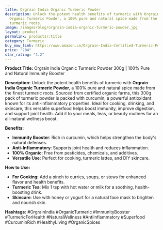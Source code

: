 ```yaml
---
title: Orgrain India Organic Turmeric Powder
description: Unlock the potent health benefits of turmeric with Orgrain India
  Organic Turmeric Powder, a 100% pure and natural spice made from the finest
  turmeric roots.
image: /images/blog/orgrain-india-organic-turmeric-powder.jpg
layout: product
permalink: products/:title
category: Turmeric
buy_now_link: https://www.amazon.in/Orgrain-India-Certified-Turmeric-Powder-300/dp/B0813SSKZ1/ref=sr_1_31?crid=1IBX4K52DVNNJ&tag=m0150-21
price: "284"
star_rating: "4.2"
---
```

**Product Title:** Orgrain India Organic Turmeric Powder 300g | 100% Pure and Natural Immunity Booster

**Description:**
Unlock the potent health benefits of turmeric with **Orgrain India Organic Turmeric Powder**, a 100% pure and natural spice made from the finest turmeric roots. Sourced from certified organic farms, this 300g pack of turmeric powder is packed with curcumin, a powerful antioxidant known for its anti-inflammatory properties. Ideal for cooking, drinking, and skincare, this versatile superfood helps boost immunity, improve digestion, and support joint health. Add it to your meals, teas, or beauty routines for an all-natural wellness boost.

**Benefits:**
- **Immunity Booster**: Rich in curcumin, which helps strengthen the body's natural defenses.
- **Anti-Inflammatory**: Supports joint health and reduces inflammation.
- **100% Organic**: Free from pesticides, chemicals, and additives.
- **Versatile Use**: Perfect for cooking, turmeric lattes, and DIY skincare.

**How to Use:**
- **For Cooking**: Add a pinch to curries, soups, or stews for enhanced flavor and health benefits.
- **Turmeric Tea**: Mix 1 tsp with hot water or milk for a soothing, health-boosting drink.
- **Skincare**: Use with honey or yogurt for a natural face mask to brighten and nourish skin.

**Hashtags:**
#OrgrainIndia #OrganicTurmeric #ImmunityBooster #TurmericForHealth #NaturalWellness #AntiInflammatory #Superfood #CurcuminRich #HealthyLiving #OrganicSpices
